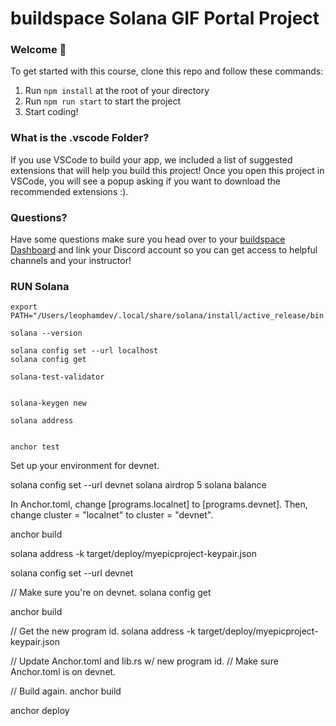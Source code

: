 # buildspace Solana GIF Portal Project

### **Welcome 👋**

To get started with this course, clone this repo and follow these commands:

1. Run `npm install` at the root of your directory
2. Run `npm run start` to start the project
3. Start coding!

### **What is the .vscode Folder?**

If you use VSCode to build your app, we included a list of suggested extensions that will help you build this project! Once you open this project in VSCode, you will see a popup asking if you want to download the recommended extensions :).

### **Questions?**

Have some questions make sure you head over to your [buildspace Dashboard](https://app.buildspace.so/courses/CObd6d35ce-3394-4bd8-977e-cbee82ae07a3) and link your Discord account so you can get access to helpful channels and your instructor!

### RUN Solana

```
export PATH="/Users/leophamdev/.local/share/solana/install/active_release/bin:$PATH"

solana --version

solana config set --url localhost
solana config get

solana-test-validator


solana-keygen new

solana address


anchor test
```

Set up your environment for devnet.

solana config set --url devnet
solana airdrop 5
solana balance

In Anchor.toml, change [programs.localnet] to [programs.devnet].
Then, change cluster = "localnet" to cluster = "devnet".

anchor build


solana address -k target/deploy/myepicproject-keypair.json


solana config set --url devnet

// Make sure you're on devnet.
solana config get

anchor build

// Get the new program id.
solana address -k target/deploy/myepicproject-keypair.json

// Update Anchor.toml and lib.rs w/ new program id.
// Make sure Anchor.toml is on devnet.

// Build again.
anchor build

anchor deploy